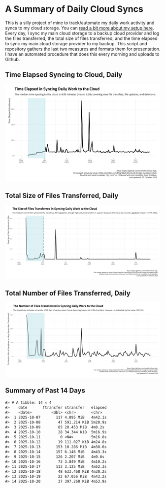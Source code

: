 # A Summary of Daily Cloud Syncs

This is a silly project of mine to track/automate my daily work activity
and syncs to my cloud storage. You can [read a bit more about my setup
here](https://svmiller.com/blog/2025/05/cloud-storage-european-style/).
Every day, I sync my main cloud storage to a backup cloud provider and
log the files transferred, the total size of files transferred, and the
time elapsed to sync my main cloud storage provider to my backup. This
script and repository gathers the last two measures and formats them for
presentation. I have an automated procedure that does this every morning
and uploads to Github.

## Time Elapsed Syncing to Cloud, Daily

![](time-elapsed.png)

## Total Size of Files Transferred, Daily

![](size-transferred.png)

## Total Number of Files Transferred, Daily

![](files-transferred.png)

## Summary of Past 14 Days

    #> # A tibble: 14 × 4
    #>    date       ftransfer stransfer   elapsed
    #>    <date>         <dbl> <chr>       <chr>  
    #>  1 2025-10-07       117 4.095 MiB   4m42.1s
    #>  2 2025-10-08        47 591.214 KiB 5m20.9s
    #>  3 2025-10-09        85 20.453 MiB  4m0.2s 
    #>  4 2025-10-10        28 34.344 KiB  5m16.9s
    #>  5 2025-10-11         0 <NA>        5m16.8s
    #>  6 2025-10-12        19 111.027 KiB 4m24.8s
    #>  7 2025-10-13       153 10.286 MiB  4m38.6s
    #>  8 2025-10-14       157 6.146 MiB   4m43.3s
    #>  9 2025-10-15       126 2.207 MiB   4m9.6s 
    #> 10 2025-10-16        73 3.849 MiB   4m10.2s
    #> 11 2025-10-17       113 3.125 MiB   4m52.3s
    #> 12 2025-10-18        48 633.468 KiB 4m30.2s
    #> 13 2025-10-19        22 67.056 KiB  4m43.2s
    #> 14 2025-10-20        37 397.260 KiB 4m53.9s
